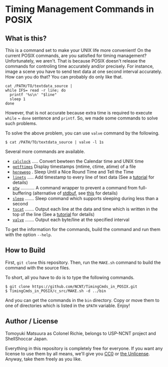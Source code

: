 # Timing Management Commands in POSIX

## What is this?

This is a command set to make your UNIX life more convenient! On the current POSIX commands, are you satisfied for timing management? Unfortunately, we aren't. That is because POSIX doesn't release the commands for controling time accurately and/or precisely. For instance, image a scene you have to send text data at one second interval accurately. How can you do that? You can probably do only like that.

```sh:
cat /PATH/TO/textdata_source |
while IFS= read -r line; do
  printf '%s\n' "$line"
  sleep 1
done
```

However, that is not accurate because extra time is required to execute `while` ~ `done` sentence and `printf`. So, we made some commands to solve such problems.

To solve the above problem, you can use `valve` command by the following.

```sh:
$ cat /PATH/TO/textdata_source | valve -l 1s
```

Several more commands are available.

* [`calclock`](bin/calclock) ..... Convert bewteen the Calendar time and UNIX time
* [`getftimes`](c_src/getftimes.c) Display timestamps (mtime, ctime, atime) of a file
* [`herewego`](c_src/herewego.c) . Sleep Until a Nice Round Time and Tell the Time
* [`linets`](c_src/linets.c) ..... Add timestamp to every line of text data (See a [tutorial](https://growi.ncnt.work/NCNT/info/linets_and_tscat.en) for details)
* [`ptw`](c_src/ptw.c) ........... A command wrapper to prevent a command from full-buffering (alternative of [stdbuf](https://www.gnu.org/software/coreutils/manual/html_node/stdbuf-invocation.html#stdbuf-invocation), see [this](https://growi.ncnt.work/NCNT/info/ptw.en) for details)
* [`sleep`](c_src/sleep.c) ....... Sleep command which supports sleeping during less than a second
* [`tscat`](c_src/tscat.c) ....... Output each line at the data and time which is written in the top of the line (See a [tutorial](https://growi.ncnt.work/NCNT/info/linets_and_tscat.en) for details)
* [`valve`](c_src/valve.c) ....... Output each byte/line at the specified interval

To get the information for the commands, build the command and run them with the option `--help`.

## How to Build

First, `git clone` this repository. Then, run the `MAKE.sh` command to build the command with the source files.

To short, all you have to do is to type the following commands.

```sh:
$ git clone https://github.com/NCNT/TimingCmds_in_POSIX.git
$ TimingCmds_in_POSIX/c_src/MAKE.sh -d ../bin
```

And you can get the commands in the `bin` directory. Copy or move them to one of directories which is listed in the `$PATH` variable.
Enjoy!

## Author / License

Tomoyuki Matsuura as Colonel Richie, belongs to USP-NCNT project and ShellShoccar Japan.

Everything in this repository is completely free for everyone. If you want any license to use them by all means, we'll give you [CC0](https://creativecommons.org/share-your-work/public-domain/cc0) or [the Unlicense](https://unlicense.org/). Anyway, take them freely as you like.
